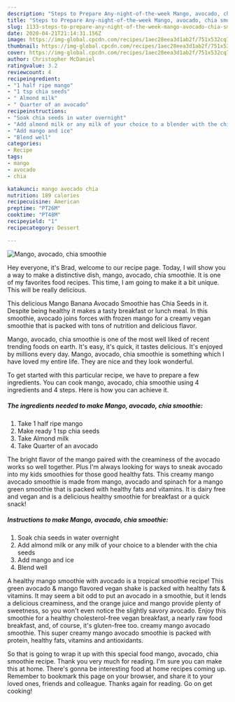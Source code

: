 ```yaml
---
description: "Steps to Prepare Any-night-of-the-week Mango, avocado, chia smoothie"
title: "Steps to Prepare Any-night-of-the-week Mango, avocado, chia smoothie"
slug: 1133-steps-to-prepare-any-night-of-the-week-mango-avocado-chia-smoothie
date: 2020-04-21T21:14:31.156Z
image: https://img-global.cpcdn.com/recipes/1aec28eea3d1ab2f/751x532cq70/mango-avocado-chia-smoothie-recipe-main-photo.jpg
thumbnail: https://img-global.cpcdn.com/recipes/1aec28eea3d1ab2f/751x532cq70/mango-avocado-chia-smoothie-recipe-main-photo.jpg
cover: https://img-global.cpcdn.com/recipes/1aec28eea3d1ab2f/751x532cq70/mango-avocado-chia-smoothie-recipe-main-photo.jpg
author: Christopher McDaniel
ratingvalue: 3.2
reviewcount: 4
recipeingredient:
- "1 half ripe mango"
- "1 tsp chia seeds"
- " Almond milk"
- " Quarter of an avocado"
recipeinstructions:
- "Soak chia seeds in water overnight"
- "Add almond milk or any milk of your choice to a blender with the chia seeds"
- "Add mango and ice"
- "Blend well"
categories:
- Recipe
tags:
- mango
- avocado
- chia

katakunci: mango avocado chia 
nutrition: 189 calories
recipecuisine: American
preptime: "PT26M"
cooktime: "PT48M"
recipeyield: "1"
recipecategory: Dessert

---
```



![Mango, avocado, chia smoothie](https://img-global.cpcdn.com/recipes/1aec28eea3d1ab2f/751x532cq70/mango-avocado-chia-smoothie-recipe-main-photo.jpg)

Hey everyone, it's Brad, welcome to our recipe page. Today, I will show you a way to make a distinctive dish, mango, avocado, chia smoothie. It is one of my favorites food recipes. This time, I am going to make it a bit unique. This will be really delicious.

This delicious Mango Banana Avocado Smoothie has Chia Seeds in it. Despite being healthy it makes a tasty breakfast or lunch meal. In this smoothie, avocado joins forces with frozen mango for a creamy vegan smoothie that is packed with tons of nutrition and delicious flavor.

Mango, avocado, chia smoothie is one of the most well liked of recent trending foods on earth. It's easy, it's quick, it tastes delicious. It's enjoyed by millions every day. Mango, avocado, chia smoothie is something which I have loved my entire life. They are nice and they look wonderful.


To get started with this particular recipe, we have to prepare a few ingredients. You can cook mango, avocado, chia smoothie using 4 ingredients and 4 steps. Here is how you can achieve it.

<!--inarticleads1-->

##### The ingredients needed to make Mango, avocado, chia smoothie:

1. Take 1 half ripe mango
1. Make ready 1 tsp chia seeds
1. Take  Almond milk
1. Take  Quarter of an avocado


The bright flavor of the mango paired with the creaminess of the avocado works so well together. Plus I&#39;m always looking for ways to sneak avocado into my kids smoothies for those good healthy fats. This creamy mango avocado smoothie is made from mango, avocado and spinach for a mango green smoothie that is packed with healthy fats and vitamins. It is dairy free and vegan and is a delicious healthy smoothie for breakfast or a quick snack! 

<!--inarticleads2-->

##### Instructions to make Mango, avocado, chia smoothie:

1. Soak chia seeds in water overnight
1. Add almond milk or any milk of your choice to a blender with the chia seeds
1. Add mango and ice
1. Blend well


A healthy mango smoothie with avocado is a tropical smoothie recipe! This green avocado &amp; mango flavored vegan shake is packed with healthy fats &amp; vitamins. It may seem a bit odd to put an avocado in a smoothie, but it lends a delicious creaminess, and the orange juice and mango provide plenty of sweetness, so you won&#39;t even notice the slightly savory avocado. Enjoy this smoothie for a healthy cholesterol-free vegan breakfast, a nearly raw food breakfast, and, of course, it&#39;s gluten-free too. creamy mango avocado smoothie. This super creamy mango avocado smoothie is packed with protein, healthy fats, vitamins and antioxidants. 

So that is going to wrap it up with this special food mango, avocado, chia smoothie recipe. Thank you very much for reading. I'm sure you can make this at home. There's gonna be interesting food at home recipes coming up. Remember to bookmark this page on your browser, and share it to your loved ones, friends and colleague. Thanks again for reading. Go on get cooking!
